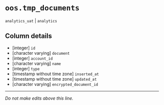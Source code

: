 # `oos.tmp_documents`
`analytics_uat` | `analytics`

## Column details
* [integer]   `id`
* [character varying] `document`
* [integer]   `account_id`
* [character varying] `name`
* [integer]   `type`
* [timestamp without time zone] `inserted_at`
* [timestamp without time zone] `updated_at`
* [character varying] `encrypted_document_id`

-------------------------------------------------------------------------------
*Do not make edits above this line.*
